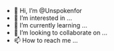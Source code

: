 - 👋 Hi, I’m @Unspokenfor
- 👀 I’m interested in ...
- 🌱 I’m currently learning ...
- 💞️ I’m looking to collaborate on ...
- 📫 How to reach me ...

<!---
Unspokenfor/Unspokenfor is a ✨ special ✨ repository because its `README.md` (this file) appears on your GitHub profile.
You can click the Preview link to take a look at your changes.
--->
